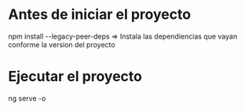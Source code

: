# Antes de iniciar el proyecto
npm install --legacy-peer-deps => Instala las dependiencias que vayan conforme la version del proyecto

# Ejecutar el proyecto
ng serve -o